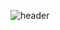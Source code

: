 ![header](https://capsule-render.vercel.app/api?type=venom&color=0:fff7fa:,100:ffcbde&height=300&section=header&text=Yeah!&fontSize=50)
